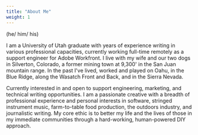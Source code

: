 ```yaml
---
title: "About Me"
weight: 1
---
```


(he/ him/ his)

I am a University of Utah graduate with years of experience writing in various professional capacities, currently working full-time remotely as a support engineer for Adobe Workfront. I live with my wife and our two dogs in Silverton, Colorado, a former mining town at 9,300' in the San Juan mountain range. In the past I've lived, worked and played on Oahu, in the Blue Ridge, along the Wasatch Front and Back, and in the Sierra Nevada.

Currently interested in and open to support engineering, marketing, and technical writing opportunities. I am a passionate creative with a breadth of professional experience and personal interests in software, stringed instrument music, farm-to-table food production, the outdoors industry, and journalistic writing. My core ethic is to better my life and the lives of those in my immediate communities through a hard-working, human-powered DIY approach.
